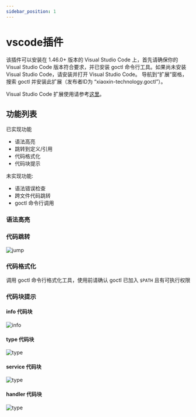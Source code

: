 ```yaml
---
sidebar_position: 1
---
```


# vscode插件

该插件可以安装在 1.46.0+ 版本的 Visual Studio Code 上，首先请确保你的 Visual Studio Code 版本符合要求，并已安装 goctl 命令行工具。如果尚未安装 Visual Studio Code，请安装并打开 Visual Studio Code。 导航到“扩展”窗格，搜索 goctl 并安装此扩展（发布者ID为 “xiaoxin-technology.goctl”）。

Visual Studio Code 扩展使用请参考[这里](https://code.visualstudio.com/docs/editor/extension-gallery)。

## 功能列表

已实现功能

* 语法高亮
* 跳转到定义/引用
* 代码格式化
* 代码块提示

未实现功能:

* 语法错误检查
* 跨文件代码跳转
* goctl 命令行调用

### 语法高亮

### 代码跳转

![jump](/img/jump.gif)

### 代码格式化

调用 goctl 命令行格式化工具，使用前请确认 goctl 已加入 `$PATH` 且有可执行权限

### 代码块提示

#### info 代码块

![info](/img/info.gif)

#### type 代码块

![type](/img/type.gif)

#### service 代码块

![type](/img/service.gif)

#### handler 代码块

![type](/img/handler.gif)
